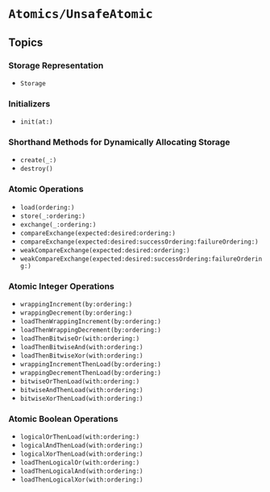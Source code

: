 # ``Atomics/UnsafeAtomic``

## Topics

### Storage Representation

- ``Storage``

### Initializers

- ``init(at:)``

### Shorthand Methods for Dynamically Allocating Storage

- ``create(_:)``
- ``destroy()``

### Atomic Operations

- ``load(ordering:)``
- ``store(_:ordering:)``
- ``exchange(_:ordering:)``
- ``compareExchange(expected:desired:ordering:)``
- ``compareExchange(expected:desired:successOrdering:failureOrdering:)``
- ``weakCompareExchange(expected:desired:ordering:)``
- ``weakCompareExchange(expected:desired:successOrdering:failureOrdering:)``

### Atomic Integer Operations

- ``wrappingIncrement(by:ordering:)``
- ``wrappingDecrement(by:ordering:)``
- ``loadThenWrappingIncrement(by:ordering:)``
- ``loadThenWrappingDecrement(by:ordering:)``
- ``loadThenBitwiseOr(with:ordering:)``
- ``loadThenBitwiseAnd(with:ordering:)``
- ``loadThenBitwiseXor(with:ordering:)``
- ``wrappingIncrementThenLoad(by:ordering:)``
- ``wrappingDecrementThenLoad(by:ordering:)``
- ``bitwiseOrThenLoad(with:ordering:)``
- ``bitwiseAndThenLoad(with:ordering:)``
- ``bitwiseXorThenLoad(with:ordering:)``

### Atomic Boolean Operations

- ``logicalOrThenLoad(with:ordering:)``
- ``logicalAndThenLoad(with:ordering:)``
- ``logicalXorThenLoad(with:ordering:)``
- ``loadThenLogicalOr(with:ordering:)``
- ``loadThenLogicalAnd(with:ordering:)``
- ``loadThenLogicalXor(with:ordering:)``
